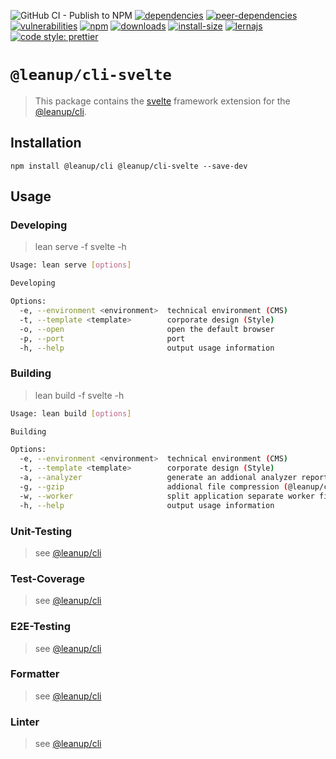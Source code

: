 ![GitHub CI - Publish to NPM](https://github.com/leanupjs/leanup/workflows/GitHub%20CI%20-%20Publish%20to%20NPM/badge.svg)
[![dependencies][dependencies]][dependencies-url]
[![peer-dependencies][peer-dependencies]][peer-dependencies-url]
[![vulnerabilities][vulnerabilities]][vulnerabilities-url]
[![npm][npm]][npm-url]
[![downloads][downloads]][downloads-url]
[![install-size][install-size]][install-size-url]
[![lernajs][lernajs]][lernajs-url]
[![code style: prettier](https://img.shields.io/badge/code_style-prettier-ff69b4.svg)](https://github.com/prettier/prettier)

[npm]: https://img.shields.io/npm/v/@leanup/cli-svelte
[npm-url]: https://www.npmjs.com/package/@leanup/cli-svelte
[dependencies]: https://david-dm.org/leanupjs/leanup/release%2F1.1/status.svg?path=packages/cli/frameworks/svelte
[dependencies-url]: https://david-dm.org/leanupjs/leanup/release%2F1.1?path=packages/cli/frameworks/svelte
[peer-dependencies]: https://img.shields.io/david/peer/leanupjs/leanup?path=packages/cli/frameworks/svelte
[peer-dependencies-url]: https://david-dm.org/leanupjs/leanup/release%2F1.1?path=packages/cli/frameworks/svelte&type=peer
[vulnerabilities]: https://snyk.io/test/npm/@leanup/cli-svelte/badge.svg
[vulnerabilities-url]: https://snyk.io/test/npm/@leanup/cli-svelte
[downloads]: https://img.shields.io/npm/dm/@leanup/cli-svelte
[downloads-url]: https://npmcharts.com/compare/@leanup/cli-svelte?minimal=true
[install-size]: https://packagephobia.now.sh/badge?p=@leanup/cli-svelte
[install-size-url]: https://packagephobia.now.sh/result?p=@leanup/cli-svelte
[lernajs]: https://img.shields.io/badge/managed%20with-lerna-blueviolet
[lernajs-url]: https://lerna.js.org

# `@leanup/cli-svelte`

> This package contains the [svelte](https://svelte.dev) framework extension for the [@leanup/cli](https://www.npmjs.com/package/@leanup/cli).

## Installation

`npm install @leanup/cli @leanup/cli-svelte --save-dev`

## Usage

### Developing

> lean serve -f svelte -h

```bash
Usage: lean serve [options]

Developing

Options:
  -e, --environment <environment>  technical environment (CMS)
  -t, --template <template>        corporate design (Style)
  -o, --open                       open the default browser
  -p, --port                       port
  -h, --help                       output usage information
```

### Building

> lean build -f svelte -h

```bash
Usage: lean build [options]

Building

Options:
  -e, --environment <environment>  technical environment (CMS)
  -t, --template <template>        corporate design (Style)
  -a, --analyzer                   generate an addional analyzer report (@leanup/cli-addons required)
  -g, --gzip                       addional file compression (@leanup/cli-addons required)
  -w, --worker                     split application separate worker files (@leanup/cli-addons required)
  -h, --help                       output usage information
```

### Unit-Testing

> see [@leanup/cli]

### Test-Coverage

> see [@leanup/cli]

### E2E-Testing

> see [@leanup/cli]

### Formatter

> see [@leanup/cli]

### Linter

> see [@leanup/cli]

[@leanup/cli]: https://www.npmjs.com/package/@leanup/cli
